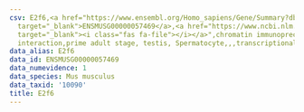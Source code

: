 ```yaml
---
csv: E2f6,<a href="https://www.ensembl.org/Homo_sapiens/Gene/Summary?db=core;g=ENSMUSG00000057469"
  target="_blank">ENSMUSG00000057469</a>,<a href="https://www.ncbi.nlm.nih.gov/pubmed/25450459"
  target="_blank"><i class="fas fa-file"></i></a>",chromatin immunoprecipitation assay,direct
  interaction,prime adult stage, testis, Spermatocyte,,,transcriptional regulation,
data_alias: E2f6
data_id: ENSMUSG00000057469
data_numevidence: 1
data_species: Mus musculus
data_taxid: '10090'
title: E2f6
---
```

